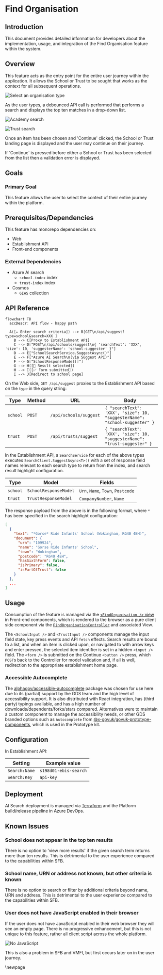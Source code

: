 # Find Organisation

## Introduction

This document provides detailed information for developers about the implementation, usage, and integration of the Find Organisation feature within the system.

## Overview

This feature acts as the entry point for the entire user journey within the application. It allows the School or Trust to be sought that works as the context for all subsequent operations.

![Select an organisation type](./images/find-organisation-ui-1.png)

As the user types, a debounced API call is performed that performs a search and displays the top ten matches in a drop-down list.

![Academy search](./images/find-organisation-ui-2.png)

![Trust search](./images/find-organisation-ui-3.png)

Once an item has been chosen and 'Continue' clicked, the School or Trust landing page is displayed and the user may continue on their journey.

If 'Continue' is pressed before either a School or Trust has been selected from the list then a validation error is displayed.

## Goals

### Primary Goal

This feature allows the user to select the context of their entire journey within the platform.

## Prerequisites/Dependencies

This feature has monorepo dependencies on:

- Web
- Establishment API
- Front-end components

### External Dependencies

- Azure AI search
  - `school-index` index
  - `trust-index` index
- Cosmos
  - `GIAS` collection

## API Reference

```mermaid
flowchart TD
  accDescr: API flow - happy path
  
  A([✏️ Enter search criteria]) --> B[GET\n/api/suggest?type=school&search=XXX ]
    B --> C[Proxy to Establishment API]
    C --> D["POST\n/api/schools/suggest\n{ 'searchText': 'XXX', 'size': 10, 'suggesterName': 'school-suggester' }"]
    D --> E["SchoolSearchService.SuggestAsync()"]
    E --> F["Azure AI Search\n(via Suggest API)"]
    F --> G["SchoolResponseModel[]"]
    G --> H([📃 Result selected])
    H --> I([✅ Form submitted])
    I --> J[Redirect to school page]
```

On the Web side, `GET /api/suggest` proxies to the Establishment API based on the `type` in the query string:

| Type| Method | URL| Body |
|-------|--------|----------------|-----------------------------------------|
| `school` | `POST` | `/api/schools/suggest` | `{ "searchText": 'XXX', "size": 10, "suggesterName": "school-suggester" }` |
| `trust` | `POST` | `/api/trusts/suggest` | `{ "searchText": 'XXX', "size": 10, "suggesterName": "trust-suggester" }` |

In the Establishment API, a `SearchService` for each of the above types executes `SearchClient.SuggestAsync<T>()` with a set of response field names relevant to each search type to return from the index, and search result highlight configuration.

| Type | Model | Fields |
|----------|-----------------------|------------|
| `school` | `SchoolResponseModel` | `Urn`, `Name`, `Town`, `Postcode` |
| `trust` | `TrustResponseModel` | `CompanyNumber`, `Name` |

The response payload from the above is in the following format, where `*` has been specified in the search highlight configuration:

```json
[
  {
    "text": "*Gorse* Ride Infants' School (Wokingham, RG40 4EH)",
    "document": {
      "urn": "109924",
      "name": "Gorse Ride Infants' School",
      "town": "Wokingham",
      "postcode": "RG40 4EH",
      "hasSixthForm": false,
      "isPrimary": false,
      "isPartOfTrust": false
    }
  },
  ...
]
```

## Usage

Consumption of the feature is managed via the [`<FindOrganisation />` view](/front-end-components/src/views/find-organisation/view.tsx) in Front-end components, which is rendered to the browser as a pure client side component via the [`FindOrganisationController`](/web/src/Web.App/Controllers/FindOrganisationController.cs) and associated View.

The `<SchoolInput />` and `<TrustInput />` components manage the input field state, key press events and API `fetch` effects. Search results are bound to a list, and when an item is clicked upon, or navigated to with arrow keys and enter pressed, the selected item identifier is set in a hidden `<input />` field. The `<form />` is submitted on the Continue `<button />` press, which `POST`s back to the Controller for model validation and, if all is well, redirection to the appropriate establishment home page.

### Accessible Autocomplete

The [alphagov/accessible-autocomplete](https://github.com/alphagov/accessible-autocomplete) package was chosen for use here due to its (partial) support by the GDS team and the high level of accessibility support. It is also distributed with React integration, has (third party) typings available, and has a high number of downloads/dependents/forks/stars compared. Alternatives were to maintain a custom component to manage the accessibility needs, or other GDS branded options such as `Autocomplete` from [@x-govuk/govuk-prototype-components](https://x-govuk.github.io/govuk-prototype-components/autocomplete/), which is used in the Prototype kit.

## Configuration

In Establishment API:

| Setting | Example value |
|---------------|----------------|
| `Search:Name` | `s198d01-ebis-search` |
| `Search:Key` | `api-key` |

## Deployment

AI Search deployment is managed via [Terraform](../../platform/terraform/search.tf) and the Platform build/release pipeline in Azure DevOps.

## Known Issues

### School does not appear in the top ten results

There is no option to 'view more results' if the given search term returns more than ten results. This is detrimental to the user experience compared to the capabilities within SFB.

### School name, URN or address not known, but other criteria is known

There is no option to search or filter by additional criteria beyond name, URN and address. This is detrimental to the user experience compared to the capabilities within SFB.

### User does not have JavaScript enabled in their browser

If the user does not have JavaScript enabled in their web browser they will see an empty page. There is no progressive enhancement, but this is not unique to this feature, rather all client script across the whole platform.

![No JavaScript](./images/find-organisation-ui-4.png)

This is also a problem in SFB and VMFI, but first occurs later on in the user journey.

<!-- Leave the rest of this page blank -->
\newpage
